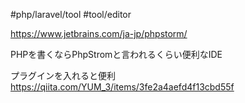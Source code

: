 #php/laravel/tool  #tool/editor

https://www.jetbrains.com/ja-jp/phpstorm/

PHPを書くならPhpStromと言われるくらい便利なIDE

プラグインを入れると便利
https://qiita.com/YUM_3/items/3fe2a4aefd4f13cbd55f